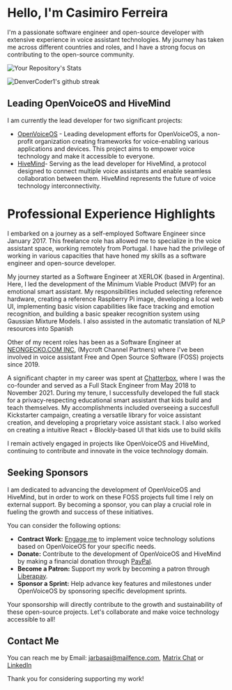 # Hello, I'm Casimiro Ferreira

I'm a passionate software engineer and open-source developer with extensive experience in voice assistant technologies. 
My journey has taken me across different countries and roles, and I have a strong focus on contributing to the open-source community.

![Your Repository's Stats](https://github-readme-stats.vercel.app/api?username=JarbasAl&show_icons=true)

![DenverCoder1's github streak](https://github-readme-streak-stats.herokuapp.com/?user=JarbasAl)


## Leading OpenVoiceOS and HiveMind

I am currently the lead developer for two significant projects:

- [OpenVoiceOS](https://openvoiceos.org/) - Leading development efforts for OpenVoiceOS, a non-profit organization creating frameworks for voice-enabling various applications and devices. This project aims to empower voice technology and make it accessible to everyone.
- [HiveMind](https://github.com/JarbasHiveMind/)- Serving as the lead developer for HiveMind, a protocol designed to connect multiple voice assistants and enable seamless collaboration between them. HiveMind represents the future of voice technology interconnectivity.

# Professional Experience Highlights

I embarked on a journey as a self-employed Software Engineer since January 2017. This freelance role has allowed me to specialize in the voice assistant space, working remotely from Portugal. 
I have had the privilege of working in various capacities that have honed my skills as a software engineer and open-source developer.

My journey started as a Software Engineer at XERLOK (based in Argentina). Here, I led the development of the Minimum Viable Product (MVP) for an emotional smart assistant. My responsibilities included selecting reference hardware, creating a reference Raspberry Pi image, developing a local web UI, implementing basic vision capabilities like face tracking and emotion recognition, and building a basic speaker recognition system using Gaussian Mixture Models. I also assisted in the automatic translation of NLP resources into Spanish

Other of my recent roles has been as a Software Engineer at [NEONGECKO.COM INC](http://neon.ai/), (Mycroft Channel Partners) where I've been involved in voice assistant Free and Open Source Software (FOSS) projects since 2019.

A significant chapter in my career was spent at [Chatterbox](https://www.kickstarter.com/projects/hellochatterbox/chatterbox-the-smart-speaker-that-kids-build-and-p), where I was the co-founder and served as a Full Stack Engineer from May 2018 to November 2021. During my tenure, I successfully developed the full stack for a privacy-respecting educational smart assistant that kids build and teach themselves. My accomplishments included overseeing a succesfull Kickstarter campaign, creating a versatile library for voice assistant creation, and developing a proprietary voice assistant stack. I also worked on creating a intuitive React + Blockly-based UI that kids use to build skills

I remain actively engaged in projects like OpenVoiceOS and HiveMind, continuing to contribute and innovate in the voice technology domain.

## Seeking Sponsors

I am dedicated to advancing the development of OpenVoiceOS and HiveMind, but in order to work on these FOSS projects full time I rely on external support. By becoming a sponsor, you can play a crucial role in fueling the growth and success of these initiatives.

You can consider the following options:

- **Contract Work:** [Engage me](mailto:jarbasai@mailfence.com) to implement voice technology solutions based on OpenVoiceOS for your specific needs.
- **Donate:** Contribute to the development of OpenVoiceOS and HiveMind by making a financial donation through [PayPal](https://paypal.me/AnaIsabelFerreira).
- **Become a Patron:** Support my work by becoming a patron through [Liberapay](https://liberapay.com/jarbasAI).
- **Sponsor a Sprint:** Help advance key features and milestones under OpenVoiceOS by sponsoring specific development sprints.

Your sponsorship will directly contribute to the growth and sustainability of these open-source projects. Let's collaborate and make voice technology accessible to all!

## Contact Me

You can reach me by Email: [jarbasai@mailfence.com](mailto:jarbasai@mailfence.com), [Matrix Chat](https://matrix.to/#/@jarbasai:matrix.org) or [LinkedIn](https://www.linkedin.com/in/casimiro-ferreira-953783151/)

Thank you for considering supporting my work!

